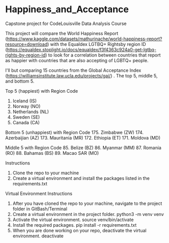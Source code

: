 # Happiness_and_Acceptance
Capstone project for CodeLouisville Data Analysis Course

This project will compare the World Happiness Report (https://www.kaggle.com/datasets/mathurinache/world-happiness-report?resource=download) with the Equaldex LGTBQ+ Rightsby region ID (https://equaldex.stoplight.io/docs/equaldex/f3f4363c924a0-get-lgtbq-rights-by-region-id) to look for a correlation between countries that report as happier with countries that are also accepting of LGBTQ+ people.

I'll but comparing 15 countries from the Global Acceptance Index (https://williamsinstitute.law.ucla.edu/projects/gai/) . The top 5, middle 5, and bottom 5.

Top 5 (happiest) with Region Code
1. Iceland (IS)
2. Norway (NO)
3. Netherlands (NL)
4. Sweden (SE)
5. Canada (CA)

Bottom 5 (unhappiest) with Region Code 
175. Zimbabwe (ZW)
174. Azerbaijian (AZ)
173. Mauritania (MR)
172. Ethiopia (ET)
171. Moldova (MD)

Middle 5 with Region Code
85. Belize (BZ)
86. Myanmar (MM)
87. Romania (RO)
88. Bahamas (BS)
89. Macao SAR (MO)

Instructions
1. Clone the repo to your machine
2. Create a virtual environment and install the packages listed in the requirements.txt

Virtual Environment Instructions
1. After you have cloned the repo to your machine, navigate to the project folder in GitBash/Terminal
2. Create a virtual environment in the project folder. python3 -m venv venv
3. Activate the virtual environment. source venv/bin/activate
4. Install the required packages. pip install -r requirements.txt
5. When you are done working on your repo, deactivate the virtual environment. deactivate